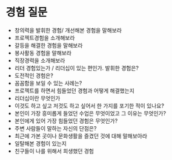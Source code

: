 # 경험 질문

- 창의력을 발휘한 경험/ 개선해본 경험을 말해보라
- 프로젝트경험을 소개해보라
- 갈등을 해결한 경험을 말해보라
- 봉사활동 경험을 말해보라
- 직장경력을 소개해보라
- 리더 경험있는가 / 리더십이 있는 편인가. 발휘한 경험은?
- 도전적인 경험은?
- 꼼꼼함을 보일 수 있는 사례는?
- 프로젝트를 하면서 힘들었던 경험과 어떻게 해결했는지
- 리더십이란 무엇인가
- 이것도 하고 싶고 저것도 하고 싶어서 한 가지를 포기한 적이 있나요?
- 본인이 가장 흥미롭게 들었던 수업은 무엇이었고 그 이유는 무엇인가?
- 본인에게 있어 가장 힘들었던 경험은 무엇인가?
- 주변 사람들이 말하는 자신의 단점은?
- 최근에 가본 곳이나 문화생활을 즐겼던 것에 대해 말해보아라
- 일탈해본 경험이 있는지
- 친구들이 나를 위해서 희생했던 경험